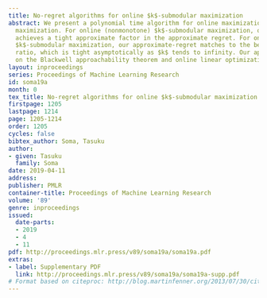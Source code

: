 ```yaml
---
title: No-regret algorithms for online $k$-submodular maximization
abstract: We present a polynomial time algorithm for online maximization of $k$-submodular
  maximization. For online (nonmonotone) $k$-submodular maximization, our algorithm
  achieves a tight approximate factor in the approximate regret. For online monotone
  $k$-submodular maximization, our approximate-regret matches to the best-known approximation
  ratio, which is tight asymptotically as $k$ tends to infinity. Our approach is based
  on the Blackwell approachability theorem and online linear optimization.
layout: inproceedings
series: Proceedings of Machine Learning Research
id: soma19a
month: 0
tex_title: No-regret algorithms for online $k$-submodular maximization
firstpage: 1205
lastpage: 1214
page: 1205-1214
order: 1205
cycles: false
bibtex_author: Soma, Tasuku
author:
- given: Tasuku
  family: Soma
date: 2019-04-11
address: 
publisher: PMLR
container-title: Proceedings of Machine Learning Research
volume: '89'
genre: inproceedings
issued:
  date-parts:
  - 2019
  - 4
  - 11
pdf: http://proceedings.mlr.press/v89/soma19a/soma19a.pdf
extras:
- label: Supplementary PDF
  link: http://proceedings.mlr.press/v89/soma19a/soma19a-supp.pdf
# Format based on citeproc: http://blog.martinfenner.org/2013/07/30/citeproc-yaml-for-bibliographies/
---
```

